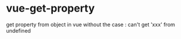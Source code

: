 # vue-get-property
get property from object in vue without the case : can't get 'xxx' from undefined
